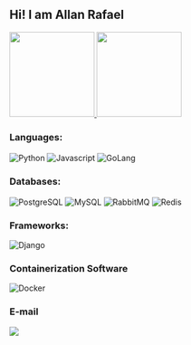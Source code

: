 ## Hi! I am Allan Rafael

<div class="row">
      <a href="https://github.com/allanraafael">
          <img height="150em" src="https://github-readme-streak-stats.herokuapp.com/?user=allanraafael&layout=compact&langs_count=7&theme=dark"/>
          <img height="150em" src="https://github-readme-stats.vercel.app/api/top-langs/?username=allanraafael&layout=compact&langs_count=7&theme=dark"/>
      </a>
</div>

### Languages:
<div style="display: inline_block">
      <img align="center" alt="Python"  src="https://img.shields.io/badge/Python-FFD43B?style=for-the-badge&logo=python&logoColor=darkgreen">
      <img align="center" alt="Javascript" src="https://img.shields.io/badge/JavaScript-F7DF1E?style=for-the-badge&logo=javascript&logoColor=black">
      <img align="center" alt="GoLang" src="https://img.shields.io/badge/Go-00ADD8?style=for-the-badge&logo=go&logoColor=white">
</div>

### Databases:
<div style="display: inline_block">
      <img align="center" alt="PostgreSQL" src="https://img.shields.io/badge/PostgreSQL-316192?style=for-the-badge&logo=postgresql&logoColor=white">    
      <img align="center" alt="MySQL" src="https://img.shields.io/badge/MySQL-00000F?style=for-the-badge&logo=mysql&logoColor=white">
      <img align="center" alt="RabbitMQ" src="https://img.shields.io/badge/rabbitmq-%23FF6600.svg?&style=for-the-badge&logo=rabbitmq&logoColor=white">
      <img align="center" alt="Redis" src="https://img.shields.io/badge/redis-CC0000.svg?&style=for-the-badge&logo=redis&logoColor=white">
</div>
  
### Frameworks:
<div style="display: inline_block">
      <img align="center" alt="Django" src="https://img.shields.io/badge/Django-092E20?style=for-the-badge&logo=django&logoColor=green">  
</div>
    
### Containerization Software
<div style="display: inline_block">
      <img align="center" alt="Docker" src="https://img.shields.io/badge/Docker-2CA5E0?style=for-the-badge&logo=docker&logoColor=white">    
</div>

### E-mail
<div> 
  <a href = "mailto:allanrafaelfo@gmail.com"><img src="https://img.shields.io/badge/Gmail-D14836?style=for-the-badge&logo=gmail&logoColor=white" target="_blank"></a>
</div>

